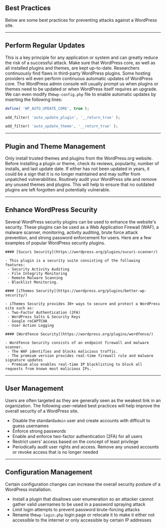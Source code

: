 ﻿## Best Practices

Below are some best practices for preventing attacks against a WordPress site.

---

## Perform Regular Updates

This is a key principle for any application or system and can greatly reduce the risk of a successful attack. Make sure that WordPress core, as well as all installed plugins and themes, are kept up-to-date. Researchers continuously find flaws in third-party WordPress plugins. Some hosting providers will even perform continuous automatic updates of WordPress core. The WordPress admin console will usually prompt us when plugins or themes need to be updated or when WordPress itself requires an upgrade. We can even modify the`wp-config.php` file to enable automatic updates by inserting the following lines:

```php
define( 'WP_AUTO_UPDATE_CORE', true );
```

```php
add_filter( 'auto_update_plugin', '__return_true' );
```

```php
add_filter( 'auto_update_theme', '__return_true' );
```

---

## Plugin and Theme Management

Only install trusted themes and plugins from the WordPress.org website. Before installing a plugin or theme, check its reviews, popularity, number of installs, and last update date. If either has not been updated in years, it could be a sign that it is no longer maintained and may suffer from unpatched vulnerabilities. Routinely audit your WordPress site and remove any unused themes and plugins. This will help to ensure that no outdated plugins are left forgotten and potentially vulnerable.

---

## Enhance WordPress Security

Several WordPress security plugins can be used to enhance the website's security. These plugins can be used as a Web Application Firewall (WAF), a malware scanner, monitoring, activity auditing, brute force attack prevention, and strong password enforcement for users. Here are a few examples of popular WordPress security plugins.

```ad-important
#### [Sucuri Security](https://wordpress.org/plugins/sucuri-scanner/)

- This plugin is a security suite consisting of the following features:
 - Security Activity Auditing
 - File Integrity Monitoring
 - Remote Malware Scanning
 - Blacklist Monitoring.

#### [iThemes Security](https://wordpress.org/plugins/better-wp-security/)

- iThemes Security provides 30+ ways to secure and protect a WordPress site such as:
 - Two-Factor Authentication (2FA)
 - WordPress Salts & Security Keys
 - Google reCAPTCHA
 - User Action Logging

#### [Wordfence Security](https://wordpress.org/plugins/wordfence/)

- Wordfence Security consists of an endpoint firewall and malware scanner.
 - The WAF identifies and blocks malicious traffic.
 - The premium version provides real-time firewall rule and malware signature updates
 - Premium also enables real-time IP blacklisting to block all requests from known most malicious IPs.`
```

---

## User Management

Users are often targeted as they are generally seen as the weakest link in an organization. The following user-related best practices will help improve the overall security of a WordPress site.

- Disable the standard`admin` user and create accounts with difficult to guess usernames
- Enforce strong passwords
- Enable and enforce two-factor authentication (2FA) for all users
- Restrict users' access based on the concept of least privilege
- Periodically audit user rights and access. Remove any unused accounts or revoke access that is no longer needed

---

## Configuration Management

Certain configuration changes can increase the overall security posture of a WordPress installation.

- Install a plugin that disallows user enumeration so an attacker cannot gather valid usernames to be used in a password spraying attack
- Limit login attempts to prevent password brute-forcing attacks
- Rename the`wp-login.php` login page or relocate it to make it either not accessible to the internet or only accessible by certain IP addresses
